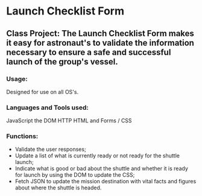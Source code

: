 <h1>Launch Checklist Form</h1>

<h2>Class Project: The Launch Checklist Form makes it easy for astronaut's to validate the information necessary to ensure a safe and successful launch of the group's vessel.</h2>

<h3>Usage:</h3>
Designed for use on all OS's.

<h3>Languages and Tools used:</h3>
JavaScript
the DOM
HTTP
HTML and Forms / CSS

<h3>Functions:</h3>

<ul>
<li>Validate the user responses;</li>
<li>Update a list of what is currently ready or not ready for the shuttle launch;</li>
<li>Indicate what is good or bad about the shuttle and whether it is ready for launch by using the DOM to update the CSS;</li>
<li>Fetch JSON to update the mission destination with vital facts and figures about where the shuttle is headed.</li>
</ul>

